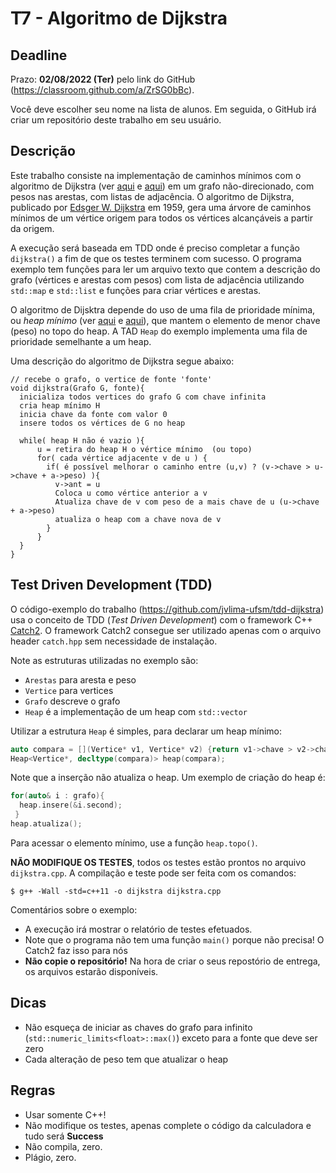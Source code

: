 
# T7 - Algoritmo de Dijkstra

## Deadline

Prazo: **02/08/2022 (Ter)** pelo link do GitHub (https://classroom.github.com/a/ZrSG0bBc).

Você deve escolher seu nome na lista de alunos. Em seguida, o GitHub irá criar um repositório deste trabalho em seu usuário.

## Descrição

Este trabalho consiste na implementação de caminhos mínimos com o algoritmo de
Dijkstra (ver [aqui](https://www.ime.usp.br/~pf/analise_de_algoritmos/aulas/dijkstra.html) e [aqui](https://www.freecodecamp.org/news/dijkstras-shortest-path-algorithm-visual-introduction/)) em um grafo não-direcionado, com pesos nas arestas, com listas de
adjacência.
O algoritmo de Dijkstra, publicado por [Edsger W. Dijkstra](https://en.wikipedia.org/wiki/Edsger_W._Dijkstra) em 1959, gera uma árvore de caminhos mínimos de um
 vértice origem
para todos os vértices alcançáveis a partir da origem.

A execução será baseada em TDD onde é preciso completar a função `dijkstra()` a fim de que os testes terminem com sucesso. 
O programa exemplo tem funções para ler um arquivo texto que contem a descrição do grafo
(vértices e arestas com pesos) com lista de adjacência utilizando
`std::map` e `std::list` e funções para criar vértices e arestas. 

O algoritmo de Dijsktra depende do uso de uma fila de prioridade
mínima, ou *heap mínimo* (ver [aqui](https://pt.wikipedia.org/wiki/Heap) e [aqui](https://www.ime.usp.br/~pf/analise_de_algoritmos/aulas/heap.html)), que mantem o elemento de menor chave (peso) no
topo do heap.  A TAD `Heap` do exemplo implementa uma fila de prioridade
semelhante a um heap.

Uma descrição do algoritmo  de Dijkstra segue abaixo:
```
// recebe o grafo, o vertice de fonte 'fonte'
void dijkstra(Grafo G, fonte){
  inicializa todos vertices do grafo G com chave infinita
  cria heap mínimo H 
  inicia chave da fonte com valor 0
  insere todos os vértices de G no heap 
  
  while( heap H não é vazio ){
      u = retira do heap H o vértice mínimo  (ou topo)
      for( cada vértice adjacente v de u ) {
        if( é possível melhorar o caminho entre (u,v) ? (v->chave > u->chave + a->peso) ){
          v->ant = u
          Coloca u como vértice anterior a v 
          Atualiza chave de v com peso de a mais chave de u (u->chave + a->peso)
          atualiza o heap com a chave nova de v 
        }
      }
  }
}
```


## Test Driven Development (TDD)

O código-exemplo do trabalho (https://github.com/jvlima-ufsm/tdd-dijkstra) usa o conceito de TDD (*Test Driven Development*) com o framework C++ [Catch2](https://github.com/catchorg/Catch2/tree/v2.x).
O framework Catch2 consegue ser utilizado apenas com o arquivo header `catch.hpp` sem necessidade de instalação.

Note as estruturas utilizadas no exemplo são:
- `Arestas` para aresta e peso
- `Vertice` para vertices
- `Grafo` descreve o grafo
- `Heap` é a implementação de um heap com `std::vector`

Utilizar a estrutura `Heap` é simples, para declarar um heap mínimo:
```C++
auto compara = [](Vertice* v1, Vertice* v2) {return v1->chave > v2->chave;};
Heap<Vertice*, decltype(compara)> heap(compara);
```
Note que a inserção não atualiza o heap. Um exemplo de criação do heap
é:
```C++
for(auto& i : grafo){
  heap.insere(&i.second);
 }
heap.atualiza();
```
Para acessar o elemento mínimo, use a função `heap.topo()`.

**NÃO MODIFIQUE OS TESTES**, todos os testes estão prontos no arquivo `dijkstra.cpp`. A compilação e teste pode ser feita com os comandos:
```
$ g++ -Wall -std=c++11 -o dijkstra dijkstra.cpp 
```

Comentários sobre o exemplo:
- A execução irá mostrar o relatório de testes efetuados.
- Note que o programa não tem uma função `main()` porque não precisa! O Catch2 faz isso para nós
- **Não copie o repositório!** Na hora de criar o seus repostório de entrega, os arquivos estarão disponíveis.

## Dicas
- Não esqueça de iniciar as chaves do grafo para infinito (`std::numeric_limits<float>::max()`) exceto para a fonte que deve ser zero
- Cada alteração de peso tem que atualizar o heap


## Regras
- Usar somente C++!
- Não modifique os testes, apenas complete o código da calculadora e tudo será **Success**
- Não compila, zero.
- Plágio, zero.